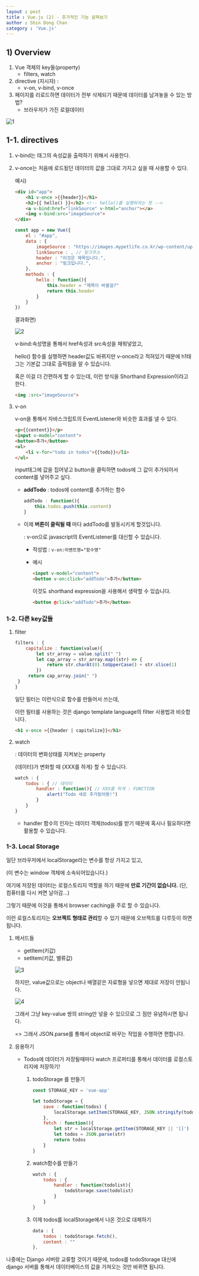 ```yaml
---
layout : post
title : Vue.js (2) - 추가적인 기능 살펴보기
author : Shin Dong Chan
category : 'Vue.js'
---
```


## 1) Overview 

1. Vue 객체의 key들(property)
   * filters, watch
2. directive (지시자) : 
   * v-on, v-bind, v-once
3. 페이지를 리로드하면 데이터가 전부 삭제되기 때문에 데이터를 남겨놓을 수 있는 방법?
   - 브라우저가 가진 로컬데이터
   
![1](https://user-images.githubusercontent.com/37765338/57009473-cb35aa80-6c31-11e9-8c4b-5cf0052ce845.png)

## 1-1. directives

1. v-bind는 태그의 속성값을 출력하기 위해서 사용한다.

2. v-once는 처음에 로드됬던 데이터의 값을 그대로 가지고 싶을 때 사용할 수 있다.

   예시)

   ```html
   <div id="app">
       <h1 v-once >{{header}}</h1>
       <h2>{{ hello() }}</h2> <!-- hello()를 실행하자는 뜻 -->
       <a v-bind:href="linkSource" v-html="anchor"></a>
       <img v-bind:src="imageSource">
   </div>
   ```

   ```javascript
   const app = new Vue({
       el : "#app",
       data : {
           imageSource : "https://images.mypetlife.co.kr/wp-content/uploads/2018/07/27094143/pexels-photo-1220755-1024x682.jpeg",
           linkSource : , // 링크주소
           header : "이것은 제목입니다.",
           anchor : "링크입니다.",
       },
       methods : {
           hello : function(){
               this.header = "제목이 바뀔걸?"
               return this.header
           }
       }
   })
   ```

   결과화면)

   ![2](https://user-images.githubusercontent.com/37765338/57009474-cb35aa80-6c31-11e9-99fe-398bec3b5351.png)

   v-bind:속성명을 통해서 href속성과 src속성을 채워넣었고,

   hello() 함수를 실행하면 header값도 바뀌지만 v-once라고 적혀있기 때문에 h1태그는 기본값 그대로 출력됨을 알 수 있습니다.

   혹은 이걸 더 간편하게 할 수 있는데, 이런 방식을 Shorthand Expression이라고 한다.

   ```html
   <img :src="imageSource">
   ```

3. v-on

   v-on을 통해서 자바스크립트의 EventListener와 비슷한 효과를 낼 수 있다.

   ```html
   <p>{{content}}</p>
   <input v-model="content">
   <button>추가</button>
   <ul>
       <li v-for="todo in todos">{{todo}}</li>
   </ul>
   ```

   input태그에 값을 집어넣고 button을 클릭하면 todos에 그 값이 추가되어서 content를 넣어주고 싶다.

   * **addTodo** : todos에 content를 추가하는 함수

     ```javascript
     addTodo : function(){
         this.todos.push(this.content)
     }  
     ```

   * 이제 **버튼이 클릭될 때** 마다 addTodo를 발동시키게 할것입니다.

     : v-on으로 javascript의 EventListener를 대신할 수 있습니다. 

     * 작성법 : `v-on:이벤트명="함수명"`

     * 예시

       ```html
       <input v-model="content">
       <button v-on:click="addTodo">추가</button>
       ```

       이것도 shorthand expression을 사용해서 생략할 수 있습니다.

       ```html
       <button @click="addTodo">추가</button>
       ```

### 1-2. 다른 key값들

1. filter

   ```javascript
   filters : {
       capitalize : function(value){
           let str_array = value.split(" ")
           let cap_array = str_array.map((str) => {
               return str.charAt(0).toUpperCase() + str.slice(1)
           })
       	return cap_array.join(" ")
   	}
   }
   ```

   일단 필터는 이런식으로 함수를 만들어서 쓰는데,

   이런 필터를 사용하는 것은 django template language의 filter 사용법과 비슷합니다.

   ```html
   <h1 v-once >{{header | capitalize}}</h1>
   ```

2. watch

   : 데이터의 변화상태를 지켜보는 property

   {데이터}가 변화할 때 {XXX를 하게} 할 수 있습니다.

   ```javascript
   watch : {
       todos : { // 데이터
           handler : function(){ // XXX를 하게 : FUNCTION
               alert("Todo 새로 추가됬어용!")
           }
       }
   }
   ```

   * handler 함수의 인자는 데이터 객체(todos)를 받기 때문에 혹시나 필요하다면 활용할 수 있습니다.

   

### 1-3. Local Storage

일단 브라우저에서 localStorage라는 변수를 항상 가지고 있고,

(이 변수는 window 객체에 소속되어있습니다.)

여기에 저장된 데이터는 로컬스토리지 역할을 하기 때문에 **만료 기간이 없습니다.** (단, 컴퓨터를 다시 켜면 날아감...)

그렇기 때문에 이것을 통해서 browser caching을 주로 할 수 있습니다.

이런 로컬스토리지는 **오브젝트 형태로 관리**할 수 있기 때문에 오브젝트를 다루듯이 하면 됩니다.

1. 메서드들

   * getItem(키값)
   * setItem(키값, 밸류값)

   ![3](https://user-images.githubusercontent.com/37765338/57009475-cbce4100-6c31-11e9-94ff-1dc876886b89.PNG)

   하지만, value값으로는 object나 배열같은 자료형을 넣으면 제대로 저장이 안됩니다.

   ![4](https://user-images.githubusercontent.com/37765338/57009476-cbce4100-6c31-11e9-8489-5e6735e7912a.PNG)


   그래서 그냥 key-value 쌍의 string만 넣을 수 있으므로 그 점만 유념하시면 됩니다.
   
   => 그래서 JSON.parse를 통해서 object로 바꾸는 작업을 수행하면 편합니다.

2. 응용하기

   * Todos에 데이터가 저장될때마다 watch 프로퍼티를 통해서 데이터를 로컬스토리지에 저장하기!

     1. todoStorage 를 만들기

        ```javascript
        const STORAGE_KEY = 'vue-app'
        
        let todoStorage = {
            save : function(todos) {
                localStorage.setItem(STORAGE_KEY, JSON.stringify(todos))
            },
            fetch : function(){
                let str = localStorage.getItem(STORAGE_KEY || '[]')
                let todos = JSON.parse(str)
                return todos
            }
        }
        ```

     2. watch함수를 만들기

        ```javascript
        watch : {
            todos : {
                handler : function(todolist){
                    todoStorage.save(todolist)
                }
            } 
        }
        ```

     3. 이제 todos를 localStorage에서 나온 것으로 대체하기

        ```javascript
        data : {
            todos : todoStorage.fetch(),
            content : ""
        },
        ```

나중에는 Django 서버랑 교류할 것이기 때문에, todos를 todoStorage 대신에 django 서버를 통해서 데이터베이스의 값을 가져오는 것만 바뀌면 됩니다.